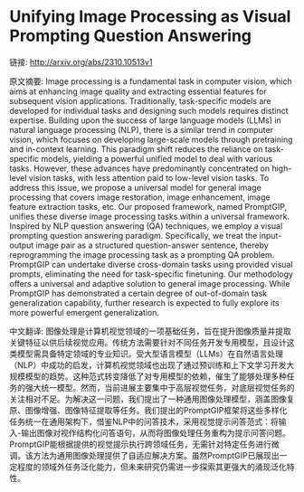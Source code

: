 # Unifying Image Processing as Visual Prompting Question Answering

链接: http://arxiv.org/abs/2310.10513v1

原文摘要:
Image processing is a fundamental task in computer vision, which aims at
enhancing image quality and extracting essential features for subsequent vision
applications. Traditionally, task-specific models are developed for individual
tasks and designing such models requires distinct expertise. Building upon the
success of large language models (LLMs) in natural language processing (NLP),
there is a similar trend in computer vision, which focuses on developing
large-scale models through pretraining and in-context learning. This paradigm
shift reduces the reliance on task-specific models, yielding a powerful unified
model to deal with various tasks. However, these advances have predominantly
concentrated on high-level vision tasks, with less attention paid to low-level
vision tasks. To address this issue, we propose a universal model for general
image processing that covers image restoration, image enhancement, image
feature extraction tasks, etc. Our proposed framework, named PromptGIP, unifies
these diverse image processing tasks within a universal framework. Inspired by
NLP question answering (QA) techniques, we employ a visual prompting question
answering paradigm. Specifically, we treat the input-output image pair as a
structured question-answer sentence, thereby reprogramming the image processing
task as a prompting QA problem. PromptGIP can undertake diverse cross-domain
tasks using provided visual prompts, eliminating the need for task-specific
finetuning. Our methodology offers a universal and adaptive solution to general
image processing. While PromptGIP has demonstrated a certain degree of
out-of-domain task generalization capability, further research is expected to
fully explore its more powerful emergent generalization.

中文翻译:
图像处理是计算机视觉领域的一项基础任务，旨在提升图像质量并提取关键特征以供后续视觉应用。传统方法需要针对不同任务开发专用模型，且设计这类模型需具备特定领域的专业知识。受大型语言模型（LLMs）在自然语言处理（NLP）中成功的启发，计算机视觉领域也出现了通过预训练和上下文学习开发大规模模型的趋势。这种范式转变降低了对专用模型的依赖，催生了能够处理多种任务的强大统一模型。然而，当前进展主要集中于高层视觉任务，对底层视觉任务的关注相对不足。为解决这一问题，我们提出了一种通用图像处理模型，涵盖图像复原、图像增强、图像特征提取等任务。我们提出的PromptGIP框架将这些多样化任务统一在通用架构下，借鉴NLP中的问答技术，采用视觉提示问答范式：将输入-输出图像对视作结构化问答语句，从而将图像处理任务重构为提示问答问题。PromptGIP能根据提供的视觉提示执行跨领域任务，无需针对特定任务进行微调。该方法为通用图像处理提供了自适应解决方案。虽然PromptGIP已展现出一定程度的领域外任务泛化能力，但未来研究仍需进一步探索其更强大的涌现泛化特性。
